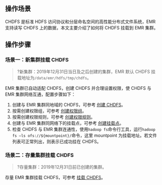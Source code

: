 ## 操作场景
CHDFS 是标准 HDFS 访问协议和分层命名空间的高性能分布式文件系统，EMR 支持读写 CHDFS 上的数据，本文主要介绍了如何将 CHDFS 挂载到 EMR 集群。

## 操作步骤
### 场景一：新集群挂载 CHDFS
>?新集群：2019年12月31日当日及之后创建的集群，EMR 默认 CHDFS 挂载地址为`/data/emr/hdfs/tmp/chdfs`。

EMR 集群已自动适配 CHDFS，创建 CHDFS 并合理设置权限，使 CHDFS 与 EMR 集群网络互通，配置步骤如下：
1. 创建与 EMR 集群同地域的 CHDFS，可参考 [创建 CHDFS](https://cloud.tencent.com/document/product/1105/37234)。
2. 按需创建权限组，可参考 [创建权限组](https://cloud.tencent.com/document/product/1105/37235)。
3. 按需创建权限规则，可参考 [创建权限规则](https://cloud.tencent.com/document/product/1105/37236)。
4. 创建与 EMR 集群同网络下的挂载点，可参考 [创建挂载点](https://cloud.tencent.com/document/product/1105/37237)。
5. 检查 CHDFS 与 EMR 集群连通性，使用`hadoop fs`命令行工具，运行`hadoop fs –ls ofs://${mountpoint}/`命令，这里 mountpoint 为挂载地址。若文件列表可正常列出，则表示已成功挂在 CHDFS。

### 场景二：存量集群挂载 CHDFS
>?存量集群：2019年12月31日前已创建的集群。

存量 EMR 集群挂载 CHDFS，可参考 [挂载 CHDFS](https://cloud.tencent.com/document/product/1105/36368)。

